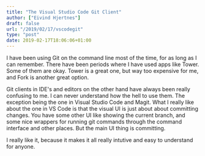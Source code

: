 ```yaml
---
title: "The Visual Studio Code Git Client"
author: ["Eivind Hjertnes"]
draft: false
url: "/2019/02/17/vscodegit"
type: "post"
date: 2019-02-17T18:06:06+01:00
---
```


I have been using Git on the command line most of the time, for as long
as I can remember. There have been periods where I have used apps like
Tower. Some of them are okay. Tower is a great one, but way too
expensive for me, and Fork is another great option.

Git clients in IDE's and editors on the other hand have always been
really confusing to me. I can never understand how the hell to use them.
The exception being the one in Visual Studio Code and Magit. What I
really like about the one in VS Code is that the visual UI is just about
about committing changes. You have some other UI like showing the
current branch, and some nice wrappers for running git commands through
the command interface and other places. But the main UI thing is
committing.

I really like it, because it makes it all really intutive and easy to
understand for anyone.
